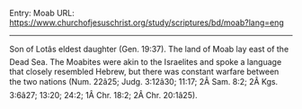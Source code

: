 Entry: Moab
URL: https://www.churchofjesuschrist.org/study/scriptures/bd/moab?lang=eng

---

Son of Lotâs eldest daughter (Gen. 19:37). The land of Moab lay east of the Dead Sea. The Moabites were akin to the Israelites and spoke a language that closely resembled Hebrew, but there was constant warfare between the two nations (Num. 22â25; Judg. 3:12â30; 11:17; 2Â Sam. 8:2; 2Â Kgs. 3:6â27; 13:20; 24:2; 1Â Chr. 18:2; 2Â Chr. 20:1â25).
